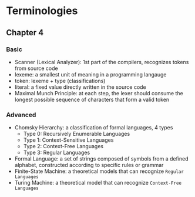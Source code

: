 # Terminologies

## Chapter 4
### Basic
- Scanner (Lexical Analyzer): 1st part of the compilers, recognizes tokens from source code
- lexeme: a smallest unit of meaning in a programming langauge
- token: lexeme + type (classifications)
- literal: a fixed value directly written in the source code
- Maximal Munch Principle: at each step, the lexer should consume the longest possible sequence of characters that form a valid token
### Advanced
- Chomsky Hierarchy: a classification of formal languages, 4 types
  - Type 0: Recursively Enumerable Languages
  - Type 1: Context-Sensitive Languages
  - Type 2: Context-Free Languages
  - Type 3: Regular Languages
- Formal Language: a set of strings composed of symbols from a defined alphabet, constructed according to specific rules or grammar
- Finite-State Machine: a theoretical models that can recognize `Regular Languages`
- Turing Machine: a theoretical model that can recognize `Context-Free Languages`